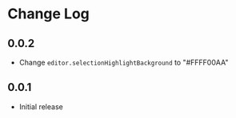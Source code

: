 # Change Log

## 0.0.2

- Change `editor.selectionHighlightBackground` to "#FFFF00AA"

## 0.0.1

- Initial release
